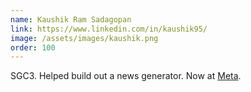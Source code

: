 ```yaml
---
name: Kaushik Ram Sadagopan
link: https://www.linkedin.com/in/kaushik95/ 
image: /assets/images/kaushik.png
order: 100
---
```

SGC3. Helped build out a news generator. Now at [Meta](https://www.meta.com/).
